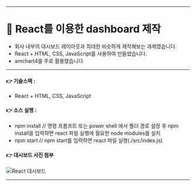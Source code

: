 ___
# 📌 React를 이용한 dashboard 제작
- 회사 내부의 대시보드 레이아웃과 최대한 비슷하게 제작해보는 과제였습니다.
- React + HTML, CSS, JavaScript를 사용하여 만들었습니다.
- amchart4를 주로 활용했습니다.
___

#### 👉 기술스택 :
- React + HTML, CSS, JavaScript
#### 👉 소스 실행 :
- npm install    // 명령 프롬프트 또는 power shell 에서 폴더 경로 설정 후 npm install을 입력하면 react 파일 실행에 필요한 node modules를 설치
- npm start     // npm start를 입력하면 react 파일 실행(./src/index.js)
#### 👉 대시보드 사진 첨부
![React 대시보드](https://user-images.githubusercontent.com/60170616/122669523-c6a92300-d1f8-11eb-84c1-7f25eb36afe4.png)
___
